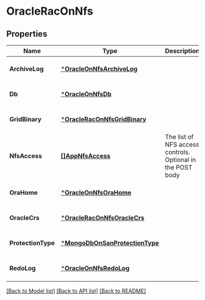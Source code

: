 # OracleRacOnNfs

## Properties
Name | Type | Description | Notes
------------ | ------------- | ------------- | -------------
**ArchiveLog** | [***OracleOnNfsArchiveLog**](oracle_on_nfs_archive_log.md) |  | [optional] [default to null]
**Db** | [***OracleOnNfsDb**](oracle_on_nfs_db.md) |  | [optional] [default to null]
**GridBinary** | [***OracleRacOnNfsGridBinary**](oracle_rac_on_nfs_grid_binary.md) |  | [optional] [default to null]
**NfsAccess** | [**[]AppNfsAccess**](app_nfs_access.md) | The list of NFS access controls. Optional in the POST body | [optional] [default to null]
**OraHome** | [***OracleOnNfsOraHome**](oracle_on_nfs_ora_home.md) |  | [optional] [default to null]
**OracleCrs** | [***OracleRacOnNfsOracleCrs**](oracle_rac_on_nfs_oracle_crs.md) |  | [optional] [default to null]
**ProtectionType** | [***MongoDbOnSanProtectionType**](mongo_db_on_san_protection_type.md) |  | [optional] [default to null]
**RedoLog** | [***OracleOnNfsRedoLog**](oracle_on_nfs_redo_log.md) |  | [optional] [default to null]

[[Back to Model list]](../README.md#documentation-for-models) [[Back to API list]](../README.md#documentation-for-api-endpoints) [[Back to README]](../README.md)


